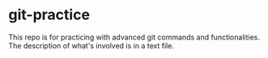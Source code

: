 # git-practice
This repo is for practicing with advanced git commands and functionalities. The description of what's involved is in a text file.
